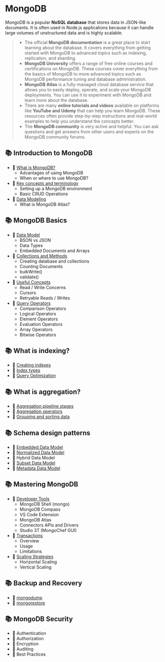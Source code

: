 # MongoDB

MongoDB is a popular **NoSQL database** that stores data in JSON-like documents. It is often used in Node.js applications because it can handle large volumes of unstructured data and is highly scalable.

> * The official **MongoDB documentation** is a great place to start learning about the database. It covers everything from getting started with MongoDB to advanced topics such as indexing, replication, and sharding.
> * **MongoDB University** offers a range of free online courses and certifications on MongoDB. These courses cover everything from the basics of MongoDB to more advanced topics such as MongoDB performance tuning and database administration.
> * **MongoDB Atlas** is a fully-managed cloud database service that allows you to easily deploy, operate, and scale your MongoDB deployments. You can use it to experiment with MongoDB and learn more about the database.
> * There are many **online tutorials and videos** available on platforms like **YouTube and Udemy** that can help you learn MongoDB. These resources often provide step-by-step instructions and real-world examples to help you understand the concepts better.
> * The **MongoDB community** is very active and helpful. You can ask questions and get answers from other users and experts on the MongoDB community forums.


## 📚 Introduction to MongoDB
* 📖 [What is MongoDB?](https://github.com/SKindij/Database-Handbook/tree/main/MongoDB/INTRO#basics)
  + Advantages of using MongoDB
  + When or where to use MongoDB?
* 📖 [Key concepts and terminology](https://github.com/SKindij/Database-Handbook/tree/main/MongoDB/INTRO#terminology)
  + Setting up a MongoDB environment
  + Basic CRUD Operations
* 📖 [Data Modeling](https://github.com/SKindij/Database-Handbook/tree/main/MongoDB/INTRO#modeling)
  + What is MongoDB Atlas?

## 📚 MongoDB Basics
* 📖 [Data Model](https://github.com/SKindij/Database-Handbook/tree/main/MongoDB/BASICS#basics)
  + BSON vs JSON
  + Data Types
  + Embedded Documents and Arrays
* 📖 [Collections and Methods](https://github.com/SKindij/Database-Handbook/tree/main/MongoDB/BASICS#colometh)
  + Creating database and collections
  + Counting Documents
  + bulkWrite()
  + validate()
* 📖 [Useful Concepts](https://github.com/SKindij/Database-Handbook/tree/main/MongoDB/BASICS#concepts)
  + Read / Write Concerns
  + Cursors
  + Retryable Reads / Writes
* 📖 [Query Operators](https://github.com/SKindij/Database-Handbook/tree/main/MongoDB/BASICS#operators)
  + Comparison Operators
  + Logical Operators
  + Element Operators
  + Evaluation Operators
  + Array Operators
  + Bitwise Operators


## 📚 What is indexing?
* 📖 [Creating indexes](https://github.com/SKindij/Database-Handbook/tree/main/MongoDB/INDEXES#creating)
* 📖 [Index types](https://github.com/SKindij/Database-Handbook/tree/main/MongoDB/INDEXES#types)
* 📖 [Query Optimization](https://github.com/SKindij/Database-Handbook/tree/main/MongoDB/INDEXES#optimization)


## 📚 What is aggregation?
* 📖 [Aggregation pipeline stages](https://github.com/SKindij/Database-Handbook/tree/main/MongoDB/AGGREGATION#pipeline)
* 📖 [Aggregation operators](https://github.com/SKindij/Database-Handbook/tree/main/MongoDB/AGGREGATION#operators)
* 📖 [Grouping and sorting data](https://github.com/SKindij/Database-Handbook/tree/main/MongoDB/AGGREGATION#sorting)


## 📚 Schema design patterns
* 📖 [Embedded Data Model](https://github.com/SKindij/Database-Handbook/tree/main/MongoDB/Schema-Design#embedded)
* 📖 [Normalized Data Model](https://github.com/SKindij/Database-Handbook/tree/main/MongoDB/Schema-Design#normalized)
* 📖 Hybrid Data Model
* 📖 [Subset Data Model](https://github.com/SKindij/Database-Handbook/tree/main/MongoDB/Schema-Design#subset)
* 📖 [Metadata Data Model](https://github.com/SKindij/Database-Handbook/tree/main/MongoDB/Schema-Design#metadata)


## 📚 Mastering MongoDB
* 📖 [Developer Tools]()
  + MongoDB Shell (mongo)
  + MongoDB Compass
  + VS Code Extension
  + MongoDB Atlas
  + Connectors APIs and Drivers
  + Studio 3T (MongoChef GUI)
* 📖 [Transactions]()
  + Overview
  + Usage
  + Limitations
* 📖 [Scaling Strategies]()
  + Horizontal Scaling
  + Vertical Scaling


## 📚 Backup and Recovery
* 📖 [mongodump]()
* 📖 [mongorestore]()


## 📚 MongoDB Security
* 📖 Authentication
* 📖 Authorization
* 📖 Encryption
* 📖 Auditing
* 📖 Best Practices

